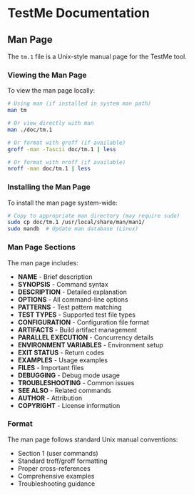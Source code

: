 # TestMe Documentation

## Man Page

The `tm.1` file is a Unix-style manual page for the TestMe tool.

### Viewing the Man Page

To view the man page locally:

```bash
# Using man (if installed in system man path)
man tm

# Or view directly with man
man ./doc/tm.1

# Or format with groff (if available)
groff -man -Tascii doc/tm.1 | less

# Or format with nroff (if available)
nroff -man doc/tm.1 | less
```

### Installing the Man Page

To install the man page system-wide:

```bash
# Copy to appropriate man directory (may require sudo)
sudo cp doc/tm.1 /usr/local/share/man/man1/
sudo mandb  # Update man database (Linux)
```

### Man Page Sections

The man page includes:

- **NAME** - Brief description
- **SYNOPSIS** - Command syntax
- **DESCRIPTION** - Detailed explanation
- **OPTIONS** - All command-line options
- **PATTERNS** - Test pattern matching
- **TEST TYPES** - Supported test file types
- **CONFIGURATION** - Configuration file format
- **ARTIFACTS** - Build artifact management
- **PARALLEL EXECUTION** - Concurrency details
- **ENVIRONMENT VARIABLES** - Environment setup
- **EXIT STATUS** - Return codes
- **EXAMPLES** - Usage examples
- **FILES** - Important files
- **DEBUGGING** - Debug mode usage
- **TROUBLESHOOTING** - Common issues
- **SEE ALSO** - Related commands
- **AUTHOR** - Attribution
- **COPYRIGHT** - License information

### Format

The man page follows standard Unix manual conventions:
- Section 1 (user commands)
- Standard troff/groff formatting
- Proper cross-references
- Comprehensive examples
- Troubleshooting guidance